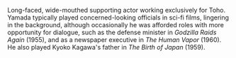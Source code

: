 <!-- Minosuke Yamada -->

Long-faced, wide-mouthed supporting actor working exclusively for Toho. Yamada typically played concerned-looking officials in sci-fi films, lingering in the background, although occasionally he was afforded roles with more opportunity for dialogue, such as the defense minister in _Godzilla Raids Again_ (1955), and as a newspaper executive in _The Human Vapor_ (1960). He also played Kyoko Kagawa's father in _The Birth of Japan_ (1959).